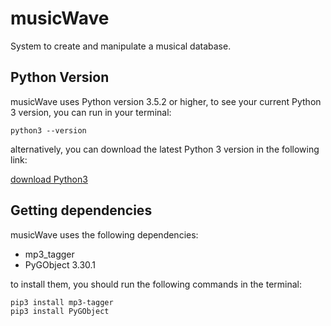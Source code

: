 # musicWave
System to create and manipulate a musical database.

## Python Version
musicWave uses Python version 3.5.2 or higher, to see your current Python 3
version, you can run in your terminal:

```
python3 --version
```

alternatively, you can download the latest Python 3 version in the following
link:

[download Python3](https://www.python.org/downloads/)

## Getting dependencies
musicWave uses the following dependencies:

- mp3_tagger
- PyGObject 3.30.1

to install them, you should run the following commands in the terminal:
```
pip3 install mp3-tagger
pip3 install PyGObject
```
